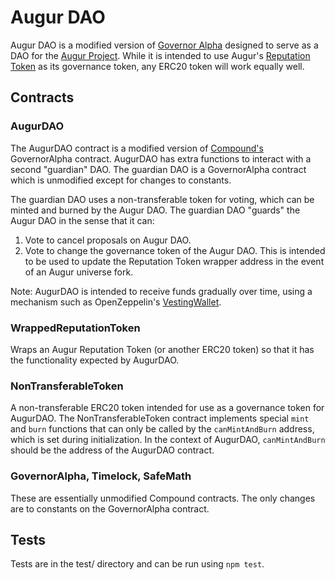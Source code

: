# Augur DAO

Augur DAO is a modified version of [Governor Alpha](https://github.com/compound-finance/compound-protocol/blob/master/contracts/Governance/GovernorAlpha.sol) designed to serve as a DAO for the [Augur Project](https://augur.net).  While it is intended to use Augur's [Reputation Token](https://github.com/AugurProject/augur/blob/dev/packages/augur-core/src/contracts/reporting/ReputationToken.sol) as its governance token, any ERC20 token will work equally well.

## Contracts

### AugurDAO

The AugurDAO contract is a modified version of [Compound's](https://github.com/compound-finance/compound-protocol) GovernorAlpha contract.  AugurDAO has extra functions to interact with a second "guardian" DAO.  The guardian DAO is a GovernorAlpha contract which is unmodified except for changes to constants.

The guardian DAO uses a non-transferable token for voting, which can be minted and burned by the Augur DAO.  The guardian DAO "guards" the Augur DAO in the sense that it can:

1. Vote to cancel proposals on Augur DAO.
2. Vote to change the governance token of the Augur DAO.  This is intended to be used to update the Reputation Token wrapper address in the event of an Augur universe fork.

Note: AugurDAO is intended to receive funds gradually over time, using a mechanism such as OpenZeppelin's [VestingWallet](https://github.com/OpenZeppelin/openzeppelin-contracts/blob/master/contracts/finance/VestingWallet.sol).

### WrappedReputationToken

Wraps an Augur Reputation Token (or another ERC20 token) so that it has the functionality expected by AugurDAO.

### NonTransferableToken

A non-transferable ERC20 token intended for use as a governance token for AugurDAO.  The NonTransferableToken contract implements special `mint` and `burn` functions that can only be called by the `canMintAndBurn` address, which is set during initialization.  In the context of AugurDAO, `canMintAndBurn` should be the address of the AugurDAO contract.

### GovernorAlpha, Timelock, SafeMath

These are essentially unmodified Compound contracts.  The only changes are to constants on the GovernorAlpha contract.

## Tests

Tests are in the test/ directory and can be run using `npm test`.
